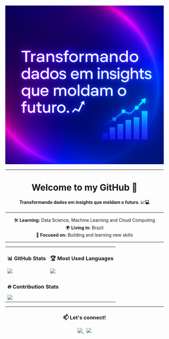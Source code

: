 <p align="center">
  <img src="./assets/banner.png" alt="Banner do perfil" />
</p>

---

<div align="center">

# Welcome to my GitHub 🚀
#### Transformando dados em insights que moldam o futuro. 📈💻

</div>

---

<div align="center">

🛠️ **Learning:** Data Science, Machine Learning and Cloud Computing  
🌍 **Living in:** Brazil  
🧠 **Focused on:** Building and learning new skills 

</div>

---

<div align="center">

<table>
<tr>
<td>

### 📊 GitHub Stats

<img src="https://github-readme-stats.vercel.app/api?username=IsaacJefferson7&show_icons=true&theme=tokyonight&hide=prs" width="300px" />

</td>
<td>

### 🏆 Most Used Languages

<img src="https://github-readme-stats.vercel.app/api/top-langs/?username=IsaacJefferson7&layout=compact&theme=tokyonight" width="300px" />

</td>
</tr>
<tr>
<td colspan="2">

### 🔥 Contribution Stats

<img src="https://github-readme-streak-stats.herokuapp.com/?user=IsaacJefferson7&theme=tokyonight" width="600px" />

</td>
</tr>
</table>

</div>

---

<div align="center">

### 📫 Let's connect!

<a href="https://linkedin.com/in/isaac-jefferson-s">
<img src="https://img.shields.io/badge/LinkedIn-0A66C2?style=for-the-badge&logo=linkedin&logoColor=white"/>
</a>
&nbsp;
<a href="mailto:isaacjefferson07@gmail.com">
<img src="https://img.shields.io/badge/Gmail-D14836?style=for-the-badge&logo=gmail&logoColor=white"/>
</a>

</div>

